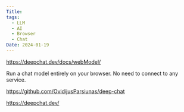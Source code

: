 ```yaml
---
Title: 
tags:
  - LLM
  - AI
  - Browser
  - Chat
Date: 2024-01-19
---
```

https://deepchat.dev/docs/webModel/

Run a chat model entirely on your browser. No need to connect to any service.


https://github.com/OvidijusParsiunas/deep-chat



https://deepchat.dev/
